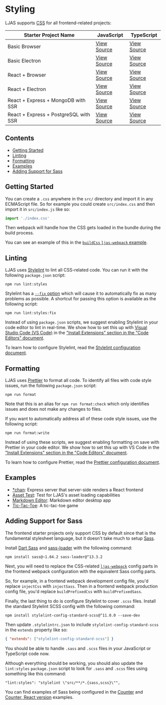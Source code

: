 # Styling

LJAS supports [CSS](https://w3.org/Style/CSS/Overview.en.html) for all frontend-related projects:

| Starter Project Name                  | JavaScript                                                                                                         | TypeScript                                                                                                            |
| ------------------------------------- | ------------------------------------------------------------------------------------------------------------------ | --------------------------------------------------------------------------------------------------------------------- |
| Basic Browser                         | [View Source](https://github.com/mattlean/lean-js-app-starter/tree/v1.1.0-dev/starters/basic-browser)              | [View Source](https://github.com/mattlean/lean-js-app-starter/tree/v1.1.0-dev/starters/basic-browser-ts)              |
| Basic Electron                        | [View Source](https://github.com/mattlean/lean-js-app-starter/tree/v1.1.0-dev/starters/basic-electron)             | [View Source](https://github.com/mattlean/lean-js-app-starter/tree/v1.1.0-dev/starters/basic-electron-ts)             |
| React + Browser                       | [View Source](https://github.com/mattlean/lean-js-app-starter/tree/v1.1.0-dev/starters/react-browser)              | [View Source](https://github.com/mattlean/lean-js-app-starter/tree/v1.1.0-dev/starters/react-browser-ts)              |
| React + Electron                      | [View Source](https://github.com/mattlean/lean-js-app-starter/tree/v1.1.0-dev/starters/react-electron)             | [View Source](https://github.com/mattlean/lean-js-app-starter/tree/v1.1.0-dev/starters/react-electron-ts)             |
| React + Express + MongoDB with SSR    | [View Source](https://github.com/mattlean/lean-js-app-starter/tree/v1.1.0-dev/starters/react-express-mongo-ssr)    | [View Source](https://github.com/mattlean/lean-js-app-starter/tree/v1.1.0-dev/starters/react-express-mongo-ssr-ts)    |
| React + Express + PostgreSQL with SSR | [View Source](https://github.com/mattlean/lean-js-app-starter/tree/v1.1.0-dev/starters/react-express-postgres-ssr) | [View Source](https://github.com/mattlean/lean-js-app-starter/tree/v1.1.0-dev/starters/react-express-postgres-ssr-ts) |

## Contents

-   [Getting Started](#getting-started)
-   [Linting](#linting)
-   [Formatting](#formatting)
-   [Examples](#examples)
-   [Adding Support for Sass](#adding-support-for-sass)

## Getting Started

You can create a `.css` anywhere in the `src/` directory and import it in any ECMAScript file. So for example you could create `src/index.css` and then import it in `src/index.js` like so:

```javascript
import './index.css'
```

Then webpack will handle how the CSS gets loaded in the bundle during the build process.

You can see an example of this in the [`buildCss` `ljas-webpack` example](../../ljas-webpack/examples/buildCss).

## Linting

LJAS uses [Stylelint](https://stylelint.io) to lint all CSS-related code. You can run it with the following `package.json` script:

```console
npm run lint:styles
```

Stylelint has a [`--fix` option](https://stylelint.io/user-guide/options/#fix) which will cause it to automatically fix as many problems as possible. A shortcut for passing this option is available as the following script:

```console
npm run lint:styles:fix
```

Instead of using `package.json` scripts, we suggest enabling Stylelint in your code editor to lint in real-time. We show how to set this up with [Visual Studio Code (VS Code)](https://code.visualstudio.com) in the ["Install Extensions" section in the "Code Editors" document](../setup/code-editors.md#install-extensions).

To learn how to configure Stylelint, read the [Stylelint configuration document](../configuration/stylelint.md).

## Formatting

LJAS uses [Prettier](https://prettier.io) to format all code. To identify all files with code style issues, run the following `package.json` script:

```console
npm run format
```

Note that this is an alias for `npm run format:check` which only identifies issues and does not make any changes to files.

If you want to automatically address all of these code style issues, use the following script:

```console
npm run format:write
```

Instead of using these scripts, we suggest enabling formatting on save with Prettier in your code editor. We show how to set this up with VS Code in the ["Install Extensions" section in the "Code Editors" document](../setup/code-editors.md#install-extensions).

To learn how to configure Prettier, read the [Prettier configuration document](../configuration/prettier.md).

## Examples

-   [\*chan](https://github.com/mattlean/lean-js-app-starter/tree/v1.1.0-dev/examples/starchan): Express server that server-side renders a React frontend
-   [Asset Test](https://github.com/mattlean/lean-js-app-starter/tree/v1.1.0-dev/examples/asset-test): Test for LJAS's asset loading capabilities
-   [Markdown Editor](https://github.com/mattlean/lean-js-app-starter/tree/v1.1.0-dev/examples/markdown-editor): Markdown editor desktop app
-   [Tic-Tac-Toe](https://github.com/mattlean/lean-js-app-starter/tree/v1.1.0-dev/examples/tic-tac-toe): A tic-tac-toe game

## Adding Support for Sass

The frontend starter projects only support CSS by default since that is the fundamental stylesheet language, but it doesn't take much to setup [Sass](https://sass-lang.com).

Install [Dart Sass](https://github.com/sass/dart-sass) and [sass-loader](https://webpack.js.org/loaders/sass-loader) with the following command:

```console
npm install sass@~1.64.2 sass-loader@^13.3.2
```

Next, you will need to replace the CSS-related [`ljas-webpack`](../../ljas-webpack) config parts in the frontend webpack configuration with the equivalent Sass config parts.

So, for example, in a frontend webpack development config file, you'd replace `injectCss` with `injectSass`. Then in a frontend webpack production config file, you'd replace `buildPrefixedCss` with `buildPrefixedSass`.

Finally, the last thing to do is configure Stylelint to cover `.scss` files. Install the standard Stylelint SCSS config with the following command:

```console
npm install stylelint-config-standard-scss@^11.0.0 --save-dev
```

Then update `.stylelintrc.json` to include `stylelint-config-standard-scss` in the `extends` property like so:

```json
{ "extends": ["stylelint-config-standard-scss"] }
```

You should be able to handle `.sass` and `.scss` files in your JavaScript or TypeScript code now.

Although everything should be working, you should also update the `lint:styles` `package.json` script to look for `.sass` and `.scss` files using something like this command:

```
"lint:styles": "stylelint \"src/**/*.{sass,scss}\"",
```

You can find examples of Sass being configured in the [Counter](../../examples/counter) and [Counter, React version](../../examples/counter-react) examples.
